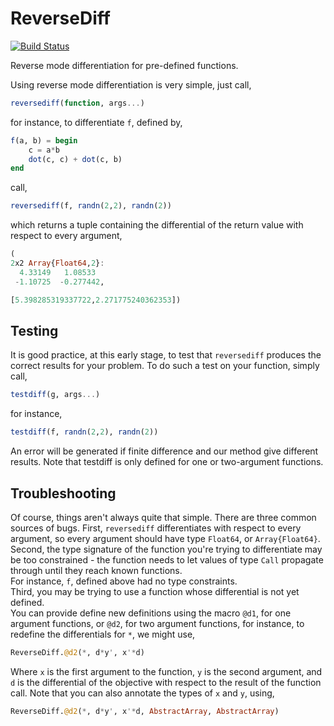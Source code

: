# ReverseDiff

[![Build Status](https://travis-ci.org/LaurenceA/ReverseDiff.jl.png)](https://travis-ci.org/LaurenceA/ReverseDiff.jl)

Reverse mode differentiation for pre-defined functions.

Using reverse mode differentiation is very simple, just call,
```julia
reversediff(function, args...)
```
for instance, to differentiate `f`, defined by,
```julia
f(a, b) = begin
    c = a*b
    dot(c, c) + dot(c, b)
end
```
call,
```julia
reversediff(f, randn(2,2), randn(2))
```
which returns a tuple containing the differential of the return value with respect to every argument,
```julia
(
2x2 Array{Float64,2}:
  4.33149   1.08533 
 -1.10725  -0.277442,

[5.398285319337722,2.271775240362353])
```

Testing
-------
It is good practice, at this early stage, to test that `reversediff` produces the correct results for your problem.
To do such a test on your function, simply call,
```julia
testdiff(g, args...)
```
for instance,
```julia
testdiff(f, randn(2,2), randn(2))
```
An error will be generated if finite difference and our method give different results.
Note that testdiff is only defined for one or two-argument functions.

Troubleshooting
---------------
Of course, things aren't always quite that simple.
There are three common sources of bugs.
First, `reversediff` differentiates with respect to every argument, so every argument should have type ``Float64``, or ``Array{Float64}``. 
Second, the type signature of the function you're trying to differentiate may be too constrained - the function needs to let values of type `Call` propagate through until they reach known functions.  
For instance, `f`, defined above had no type constraints.  
Third, you may be trying to use a function whose differential is not yet defined.  
You can provide define new definitions using the macro `@d1`, for one argument functions, or `@d2`, for two argument functions, for instance, to redefine the differentials for `*`, we might use,
```julia
ReverseDiff.@d2(*, d*y', x'*d)
```
Where `x` is the first argument to the function, `y` is the second argument, and `d` is the differential of the objective with respect to the result of the function call.
Note that you can also annotate the types of `x` and `y`, using,
```julia
ReverseDiff.@d2(*, d*y', x'*d, AbstractArray, AbstractArray)
```

